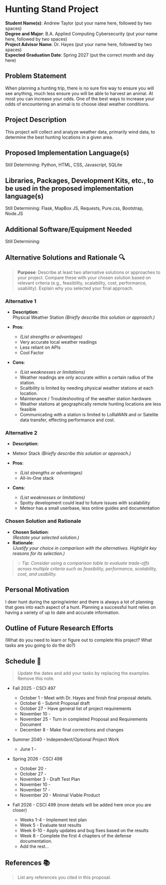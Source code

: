 Hunting Stand Project
===================================================

**Student Name(s)**: Andrew Taylor (put your name here, followed by two spaces)  
**Degree and Major**: B.A. Applied Computing Cybersecurity (put your name here, followed by two spaces)  
**Project Advisor Name**: Dr. Hayes (put your name here, followed by two spaces)  
**Expected Graduation Date**: Spring 2027 (put the correct month and day here)


Problem Statement
-----------------

When planning a hunting trip, there is no sure fire way to ensure you will see
anything, much less ensure you will be able to harvest an animal. At most you can 
increase your odds. One of the best ways to increase your odds of encountering
an animal is to choose ideal weather conditions.


Project Description
-------------------

This project will collect and analyze weather data, primarily wind data, to 
determine the best hunting locations in a given area.


Proposed Implementation Language(s) 
-----------------------------------

Still Determining:
Python, HTML, CSS, Javascript, SQLite


Libraries, Packages, Development Kits, etc., to be used in the proposed implementation language(s)
--------------------------------------------------------------------------------------------------

Still Determining:
Flask, MapBox JS, Requests, Pure.css, Bootstrap, Node.JS


Additional Software/Equipment Needed
------------------------------------

Still Determining:

Alternative Solutions and Rationale 🔍
--------------------------------------

> **Purpose**: Describe at least two alternative solutions or approaches to your project. Compare these with your chosen solution based on relevant criteria (e.g., feasibility, scalability, cost, performance, usability). Explain why you selected your final approach.

### Alternative 1
- **Description**:  
  Physical Weather Station
  _(Briefly describe this solution or approach.)_
  
- **Pros**:  
  - _(List strengths or advantages)_
  - Very accurate local weather readings
  - Less reliant on APIs
  - Cool Factor
- **Cons**:  
  - _(List weaknesses or limitations)_
  - Weather readings are only accurate within a certain radius of the station.
  - Scalibility is limited by needing physical weather stations at each location.
  - Maintenance / Troubleshooting of the weather station hardware.
  - Weather stations at geographically remote hunting locations are less feasible
  - Communicating with a station is limited to LoRaWAN and or Satelite data transfer, effecting performance and cost.
### Alternative 2
- **Description**:
- Meteor Stack
  _(Briefly describe this solution or approach.)_
  
- **Pros**:  
  - _(List strengths or advantages)_
  - All-In-One stack
- **Cons**:  
  - _(List weaknesses or limitations)_
  - Spotty development could lead to future issues with scalabiliity
  - Meteor has a small userbase, less online guides and documentation

### Chosen Solution and Rationale
- **Chosen Solution**:  
  _(Restate your selected solution.)_
- **Rationale**:  
  _(Justify your choice in comparison with the alternatives. Highlight key reasons for its selection.)_

> 💡 *Tip: Consider using a comparison table to evaluate trade-offs across multiple criteria such as feasibility, performance, scalability, cost, and usability.*


Personal Motivation
-------------------

I deer hunt during the spring/winter and there is always a lot of planning that
goes into each aspect of a hunt. Planning a successful hunt relies on having 
a variety of up to date and accurate information. 

Outline of Future Research Efforts
----------------------------------

(What do you need to learn or figure out to complete this project? What tasks are you going to do the do?)

Schedule 📅
-----------

> Update the dates and add your tasks by replacing the examples. Remove this note.

*   Fall 2025 - CSCI 497
    -   October 1 - Meet with Dr. Hayes and finish final proposal details. 
    -   October 6 - Submit Proposal draft 
    -   October 27 - Have general list of project requirements
    -   November 10 - 
    -   November 25 - Turn in completed Proposal and Requirements Document
    -   December 8 - Make final corrections and changes

*   Summer 2040 - Independent/Optional Project Work
    -   June 1 - 

*   Spring 2026 - CSCI 498
    -   October 20 - 
    -   October 27 - 
    -   November 3 - Draft Test Plan
    -   November 10 - 
    -   November 17 - 
    -   November 20 - Minimal Viable Product

*   Fall 2026 - CSCI 499 (more details will be added here once you are closer)
    -   Weeks 1-4 - Implement test plan
    -   Week 5 - Evaluate test results
    -   Week 6-10 - Apply updates and bug fixes based on the results
    -   Week 8 - Complete the first 4 chapters of the defense documentation.
    -   Add the rest…


References 📚
-------------

> List any references you cited in this proposal.
